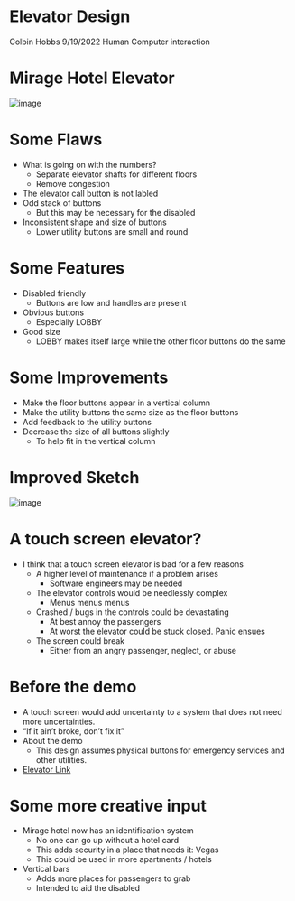 # Elevator Design
Colbin Hobbs
9/19/2022
Human Computer interaction
# Mirage Hotel Elevator
![image](https://user-images.githubusercontent.com/81337598/191389471-9d353c67-3d18-4fa5-8d28-25fcaadca6e9.png)
# Some Flaws
 * What is going on with the numbers?
    * Separate elevator shafts for different floors
    * Remove congestion
 * The elevator call button is not labled
 * Odd stack of buttons
    * But this may be necessary for the disabled
 * Inconsistent shape and size of buttons
    * Lower utility buttons are small and round
# Some Features
  * Disabled friendly
    * Buttons are low and handles are present
  * Obvious buttons
    * Especially LOBBY
  * Good size
    * LOBBY makes itself large while the other floor buttons do the same
# Some Improvements
  * Make the floor buttons appear in a vertical column
  * Make the utility buttons the same size as the floor buttons
  * Add feedback to the utility buttons
  * Decrease the size of all buttons slightly
    * To help fit in the vertical column
# Improved Sketch
![image](https://user-images.githubusercontent.com/81337598/191391118-a961ea91-ae4f-43ca-ac9c-46f297863b2c.png)
# A touch screen elevator?
  * I think that a touch screen elevator is bad for a few reasons
    * A higher level of maintenance if a problem arises
      * Software engineers may be needed
    * The elevator controls would be needlessly complex
      * Menus menus menus
    * Crashed / bugs in the controls could be devastating
      * At best annoy the passengers
      * At worst the elevator could be stuck closed. Panic ensues
    * The screen could break
      * Either from an angry passenger, neglect, or abuse
# Before the demo
  * A touch screen would add uncertainty to a system that does not need more uncertainties.
  * “If it ain’t broke, don’t fix it”
  * About the demo
     * This design assumes physical buttons for emergency services and other utilities. 
  * [Elevator Link](https://github.com/DonutsWithDad/p1.Colbin.Hobbs/blob/main/p1.Colbin.Hobbs.gif)
# Some more creative input
  * Mirage hotel now has an identification system
    * No one can go up without a hotel card
    * This adds security in a place that needs it: Vegas
    * This could be used in more apartments / hotels
  * Vertical bars
    * Adds more places for passengers to grab
    * Intended to aid the disabled

